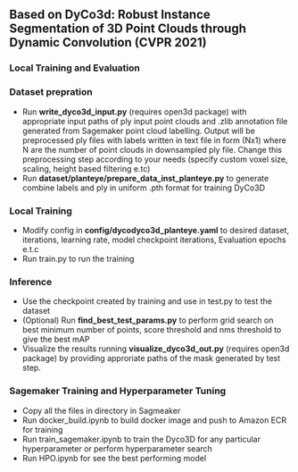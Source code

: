 ## Based on DyCo3d: Robust Instance Segmentation of 3D Point Clouds through Dynamic Convolution (CVPR 2021)
### Local Training and Evaluation
### Dataset prepration
* Run **write_dyco3d_input.py** (requires open3d package) with appropriate input paths of ply input point clouds and .zlib annotation file generated from Sagemaker point cloud labelling.
Output will be preprocessed ply files with labels written in text file in form (Nx1) where N are the number of point clouds in downsampled ply file.
Change this preprocessing step according to your needs (specify custom voxel size, scaling, height based filtering e.tc)
* Run **dataset/planteye/prepare_data_inst_planteye.py** to generate combine labels and ply in uniform .pth format for training DyCo3D

### Local Training
* Modify config in **config/dycodyco3d_planteye.yaml** to desired dataset, iterations, learning rate, model checkpoint iterations, Evaluation epochs e.t.c
* Run train.py to run the training

### Inference
* Use the checkpoint created by training and use in test.py  to test the dataset
* (Optional) Run **find_best_test_params.py** to perform grid search on best minimum number of points, score threshold and nms threshold to give the best mAP
* Visualize the results running  **visualize_dyco3d_out.py** (requires open3d package) by providing approriate paths of the mask generated by test step.

### Sagemaker Training and Hyperparameter Tuning
* Copy all the files in directory in Sagmeaker
* Run docker_build.ipynb to build docker image and push to Amazon ECR for training
* Run train_sagemaker.ipynb to train the Dyco3D for any particular hyperparameter or perform hyperparameter search
* Run HPO.ipynb for see the best performing model 
